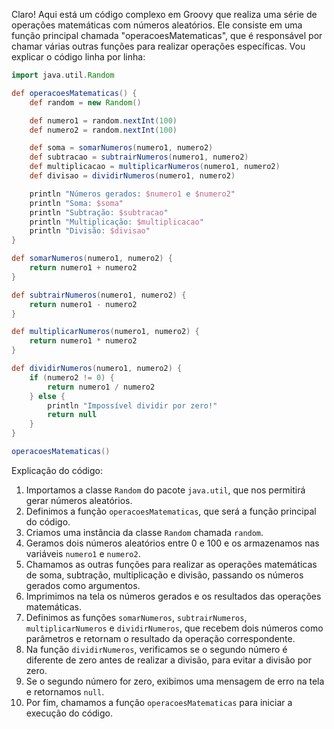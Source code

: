 Claro! Aqui está um código complexo em Groovy que realiza uma série de operações matemáticas com números aleatórios. Ele consiste em uma função principal chamada "operacoesMatematicas", que é responsável por chamar várias outras funções para realizar operações específicas. Vou explicar o código linha por linha:

```groovy
import java.util.Random

def operacoesMatematicas() {
    def random = new Random()

    def numero1 = random.nextInt(100)
    def numero2 = random.nextInt(100)

    def soma = somarNumeros(numero1, numero2)
    def subtracao = subtrairNumeros(numero1, numero2)
    def multiplicacao = multiplicarNumeros(numero1, numero2)
    def divisao = dividirNumeros(numero1, numero2)

    println "Números gerados: $numero1 e $numero2"
    println "Soma: $soma"
    println "Subtração: $subtracao"
    println "Multiplicação: $multiplicacao"
    println "Divisão: $divisao"
}

def somarNumeros(numero1, numero2) {
    return numero1 + numero2
}

def subtrairNumeros(numero1, numero2) {
    return numero1 - numero2
}

def multiplicarNumeros(numero1, numero2) {
    return numero1 * numero2
}

def dividirNumeros(numero1, numero2) {
    if (numero2 != 0) {
        return numero1 / numero2
    } else {
        println "Impossível dividir por zero!"
        return null
    }
}

operacoesMatematicas()
```

Explicação do código:
1. Importamos a classe `Random` do pacote `java.util`, que nos permitirá gerar números aleatórios.
2. Definimos a função `operacoesMatematicas`, que será a função principal do código.
3. Criamos uma instância da classe `Random` chamada `random`.
4. Geramos dois números aleatórios entre 0 e 100 e os armazenamos nas variáveis `numero1` e `numero2`.
5. Chamamos as outras funções para realizar as operações matemáticas de soma, subtração, multiplicação e divisão, passando os números gerados como argumentos.
6. Imprimimos na tela os números gerados e os resultados das operações matemáticas.
7. Definimos as funções `somarNumeros`, `subtrairNumeros`, `multiplicarNumeros` e `dividirNumeros`, que recebem dois números como parâmetros e retornam o resultado da operação correspondente.
8. Na função `dividirNumeros`, verificamos se o segundo número é diferente de zero antes de realizar a divisão, para evitar a divisão por zero.
9. Se o segundo número for zero, exibimos uma mensagem de erro na tela e retornamos `null`.
10. Por fim, chamamos a função `operacoesMatematicas` para iniciar a execução do código.